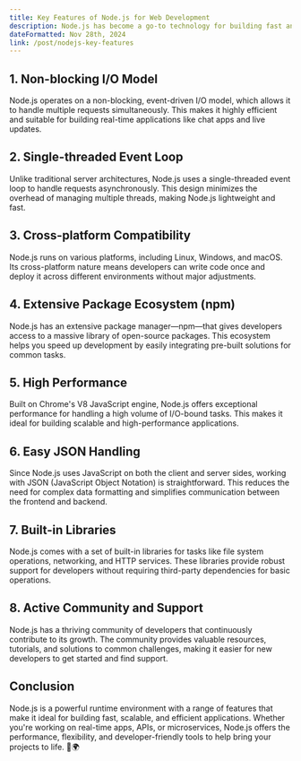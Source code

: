 ```yaml
---
title: Key Features of Node.js for Web Development  
description: Node.js has become a go-to technology for building fast and scalable network applications. Its non-blocking I/O, event-driven architecture, and JavaScript runtime make it a powerful tool for backend development. Here's a deep dive into the key features that make Node.js a top choice for developers.  
dateFormatted: Nov 28th, 2024  
link: /post/nodejs-key-features  
---
```


## 1. Non-blocking I/O Model

Node.js operates on a non-blocking, event-driven I/O model, which allows it to handle multiple requests simultaneously. This makes it highly efficient and suitable for building real-time applications like chat apps and live updates.

## 2. Single-threaded Event Loop

Unlike traditional server architectures, Node.js uses a single-threaded event loop to handle requests asynchronously. This design minimizes the overhead of managing multiple threads, making Node.js lightweight and fast.

## 3. Cross-platform Compatibility

Node.js runs on various platforms, including Linux, Windows, and macOS. Its cross-platform nature means developers can write code once and deploy it across different environments without major adjustments.

## 4. Extensive Package Ecosystem (npm)

Node.js has an extensive package manager—npm—that gives developers access to a massive library of open-source packages. This ecosystem helps you speed up development by easily integrating pre-built solutions for common tasks.

## 5. High Performance

Built on Chrome's V8 JavaScript engine, Node.js offers exceptional performance for handling a high volume of I/O-bound tasks. This makes it ideal for building scalable and high-performance applications.

## 6. Easy JSON Handling

Since Node.js uses JavaScript on both the client and server sides, working with JSON (JavaScript Object Notation) is straightforward. This reduces the need for complex data formatting and simplifies communication between the frontend and backend.

## 7. Built-in Libraries

Node.js comes with a set of built-in libraries for tasks like file system operations, networking, and HTTP services. These libraries provide robust support for developers without requiring third-party dependencies for basic operations.

## 8. Active Community and Support

Node.js has a thriving community of developers that continuously contribute to its growth. The community provides valuable resources, tutorials, and solutions to common challenges, making it easier for new developers to get started and find support.

## Conclusion

Node.js is a powerful runtime environment with a range of features that make it ideal for building fast, scalable, and efficient applications. Whether you're working on real-time apps, APIs, or microservices, Node.js offers the performance, flexibility, and developer-friendly tools to help bring your projects to life. 🚀🌍
